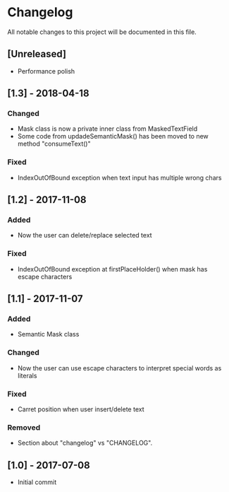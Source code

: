 # Changelog
All notable changes to this project will be documented in this file.

## [Unreleased]
- Performance polish

## [1.3] - 2018-04-18
### Changed
- Mask class is now a private inner class from MaskedTextField
- Some code from updadeSemanticMask() has been moved to new method "consumeText()" 

### Fixed
- IndexOutOfBound exception when text input has multiple wrong chars

## [1.2] - 2017-11-08
### Added 
- Now the user can delete/replace selected text

### Fixed
- IndexOutOfBound exception at firstPlaceHolder() when mask has escape characters 

## [1.1] - 2017-11-07
### Added
- Semantic Mask class

### Changed
- Now the user can use escape characters to interpret special words as literals

### Fixed
- Carret position when user insert/delete text

### Removed
- Section about "changelog" vs "CHANGELOG".

## [1.0] - 2017-07-08
- Initial commit
